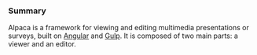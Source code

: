 ### Summary

Alpaca is a framework for viewing and editing multimedia presentations or surveys, built on [Angular](https://angularjs.org/) and [Gulp](http://gulpjs.com/). It is composed of two main parts: a viewer and an editor.